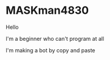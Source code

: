 # MASKman4830

Hello

I'm a beginner who can't program at all 

I'm making a bot by copy and paste

